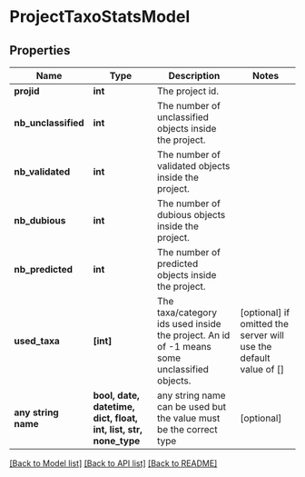 # ProjectTaxoStatsModel


## Properties
Name | Type | Description | Notes
------------ | ------------- | ------------- | -------------
**projid** | **int** | The project id. | 
**nb_unclassified** | **int** | The number of unclassified objects inside the project. | 
**nb_validated** | **int** | The number of validated objects inside the project. | 
**nb_dubious** | **int** | The number of dubious objects inside the project. | 
**nb_predicted** | **int** | The number of predicted objects inside the project. | 
**used_taxa** | **[int]** | The taxa/category ids used inside the project. An id of -1 means some unclassified objects. | [optional]  if omitted the server will use the default value of []
**any string name** | **bool, date, datetime, dict, float, int, list, str, none_type** | any string name can be used but the value must be the correct type | [optional]

[[Back to Model list]](../README.md#documentation-for-models) [[Back to API list]](../README.md#documentation-for-api-endpoints) [[Back to README]](../README.md)


